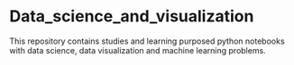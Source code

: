 # Data_science_and_visualization
This repository contains studies and learning purposed python notebooks with data science, data visualization and machine learning problems.
